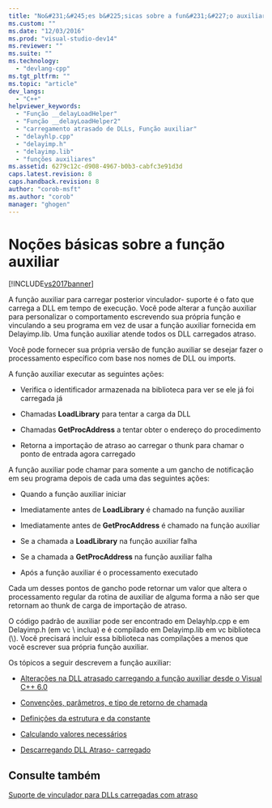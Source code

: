 ```yaml
---
title: "No&#231;&#245;es b&#225;sicas sobre a fun&#231;&#227;o auxiliar | Microsoft Docs"
ms.custom: ""
ms.date: "12/03/2016"
ms.prod: "visual-studio-dev14"
ms.reviewer: ""
ms.suite: ""
ms.technology: 
  - "devlang-cpp"
ms.tgt_pltfrm: ""
ms.topic: "article"
dev_langs: 
  - "C++"
helpviewer_keywords: 
  - "Função __delayLoadHelper"
  - "Função __delayLoadHelper2"
  - "carregamento atrasado de DLLs, Função auxiliar"
  - "delayhlp.cpp"
  - "delayimp.h"
  - "delayimp.lib"
  - "funções auxiliares"
ms.assetid: 6279c12c-d908-4967-b0b3-cabfc3e91d3d
caps.latest.revision: 8
caps.handback.revision: 8
author: "corob-msft"
ms.author: "corob"
manager: "ghogen"
---
```

# No&#231;&#245;es b&#225;sicas sobre a fun&#231;&#227;o auxiliar
[!INCLUDE[vs2017banner](../../assembler/inline/includes/vs2017banner.md)]

A função auxiliar para carregar posterior vinculador\- suporte é o fato que carrega a DLL em tempo de execução.  Você pode alterar a função auxiliar para personalizar o comportamento escrevendo sua própria função e vinculando a seu programa em vez de usar a função auxiliar fornecida em Delayimp.lib.  Uma função auxiliar atende todos os DLL carregados atraso.  
  
 Você pode fornecer sua própria versão de função auxiliar se desejar fazer o processamento específico com base nos nomes de DLL ou imports.  
  
 A função auxiliar executar as seguintes ações:  
  
-   Verifica o identificador armazenada na biblioteca para ver se ele já foi carregada já  
  
-   Chamadas **LoadLibrary** para tentar a carga da DLL  
  
-   Chamadas **GetProcAddress** a tentar obter o endereço do procedimento  
  
-   Retorna a importação de atraso ao carregar o thunk para chamar o ponto de entrada agora carregado  
  
 A função auxiliar pode chamar para somente a um gancho de notificação em seu programa depois de cada uma das seguintes ações:  
  
-   Quando a função auxiliar iniciar  
  
-   Imediatamente antes de **LoadLibrary** é chamado na função auxiliar  
  
-   Imediatamente antes de **GetProcAddress** é chamado na função auxiliar  
  
-   Se a chamada a **LoadLibrary** na função auxiliar falha  
  
-   Se a chamada a **GetProcAddress** na função auxiliar falha  
  
-   Após a função auxiliar é o processamento executado  
  
 Cada um desses pontos de gancho pode retornar um valor que altera o processamento regular da rotina de auxiliar de alguma forma a não ser que retornam ao thunk de carga de importação de atraso.  
  
 O código padrão de auxiliar pode ser encontrado em Delayhlp.cpp e em Delayimp.h \(em vc \\ inclua\) e é compilado em Delayimp.lib em vc biblioteca \(\\\).  Você precisará incluir essa biblioteca nas compilações a menos que você escrever sua própria função auxiliar.  
  
 Os tópicos a seguir descrevem a função auxiliar:  
  
-   [Alterações na DLL atrasado carregando a função auxiliar desde o Visual C\+\+ 6.0](../../build/reference/changes-in-the-dll-delayed-loading-helper-function-since-visual-cpp-6-0.md)  
  
-   [Convenções, parâmetros, e tipo de retorno de chamada](../../build/reference/calling-conventions-parameters-and-return-type.md)  
  
-   [Definições da estrutura e da constante](../../build/reference/structure-and-constant-definitions.md)  
  
-   [Calculando valores necessários](../../build/reference/calculating-necessary-values.md)  
  
-   [Descarregando DLL Atraso\- carregado](../../build/reference/explicitly-unloading-a-delay-loaded-dll.md)  
  
## Consulte também  
 [Suporte de vinculador para DLLs carregadas com atraso](../../build/reference/linker-support-for-delay-loaded-dlls.md)